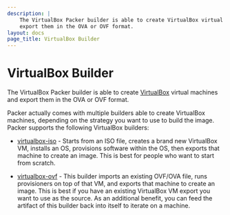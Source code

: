 ```yaml
---
description: |
    The VirtualBox Packer builder is able to create VirtualBox virtual machines and
    export them in the OVA or OVF format.
layout: docs
page_title: VirtualBox Builder
---
```


# VirtualBox Builder

The VirtualBox Packer builder is able to create
[VirtualBox](https://www.virtualbox.org) virtual machines and export them in the
OVA or OVF format.

Packer actually comes with multiple builders able to create VirtualBox machines,
depending on the strategy you want to use to build the image. Packer supports
the following VirtualBox builders:

-   [virtualbox-iso](/docs/builders/virtualbox-iso.html) - Starts from an ISO
    file, creates a brand new VirtualBox VM, installs an OS, provisions software
    within the OS, then exports that machine to create an image. This is best
    for people who want to start from scratch.

-   [virtualbox-ovf](/docs/builders/virtualbox-ovf.html) - This builder imports
    an existing OVF/OVA file, runs provisioners on top of that VM, and exports
    that machine to create an image. This is best if you have an existing
    VirtualBox VM export you want to use as the source. As an additional
    benefit, you can feed the artifact of this builder back into itself to
    iterate on a machine.
